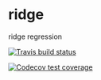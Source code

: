 # ridge
ridge regression
  <!-- badges: start -->
  [![Travis build status](https://travis-ci.org/schi006/ridge.svg?branch=master)](https://travis-ci.org/schi006/ridge)
  <!-- badges: end -->
<!-- badges: start -->
  [![Codecov test coverage](https://codecov.io/gh/schi006/ridge/branch/master/graph/badge.svg)](https://codecov.io/gh/schi006/ridge?branch=master)
  <!-- badges: end -->
  
